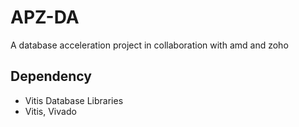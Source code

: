 # APZ-DA
A database acceleration project in collaboration with amd and zoho

## Dependency
- Vitis Database Libraries
- Vitis, Vivado
